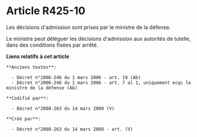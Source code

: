 # Article R425-10

Les décisions d'admission sont prises par le ministre de la défense.

Le ministre peut déléguer les décisions d'admission aux autorités de tutelle, dans des conditions fixées par arrêté.

**Liens relatifs à cet article**

	**Anciens textes**:

	  - Décret n°2006-246 du 1 mars 2006 - art. 19 (Ab)
	  - Décret n°2006-246 du 1 mars 2006 - art. 7 al 1, uniquement ecqc le ministre de la défense (Ab)

	**Codifié par**:

	  - Décret n°2008-263 du 14 mars 2008 (V)

	**Créé par**:

	  - Décret n°2008-263 du 14 mars 2008 - art. (V)
